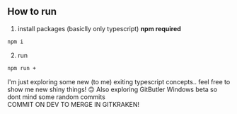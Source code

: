 ## How to run
1. install packages (basiclly only typescript) **npm required**
```sh
npm i
```
2. run
```sh
npm run +
```

I'm just exploring some new (to me) exiting typescript concepts.. feel free to show me new shiny things! 🙃
Also exploring GitButler Windows beta so dont mind some random commits<br>
COMMIT ON DEV TO MERGE IN GITKRAKEN!